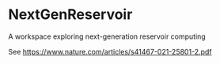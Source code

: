 # NextGenReservoir
A workspace exploring next-generation reservoir computing

See https://www.nature.com/articles/s41467-021-25801-2.pdf
